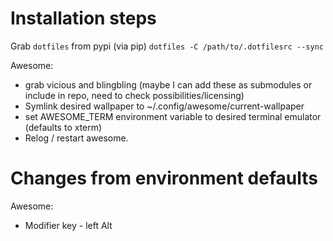 Installation steps
==================
Grab `dotfiles` from pypi (via pip)
`dotfiles -C /path/to/.dotfilesrc --sync`

Awesome:
* grab vicious and blingbling (maybe I can add these as submodules or include in repo, need to check possibilities/licensing)
* Symlink desired wallpaper to ~/.config/awesome/current-wallpaper
* set AWESOME_TERM environment variable to desired terminal emulator (defaults to xterm)
* Relog / restart awesome.

Changes from environment defaults
=================================
Awesome:
* Modifier key - left Alt

